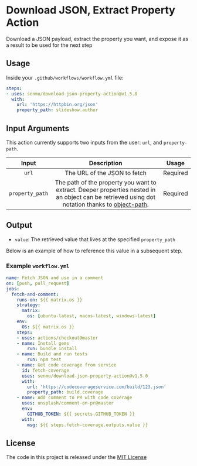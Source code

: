 # Download JSON, Extract Property Action
Download a JSON payload, extract the property you want, and expose it as a result to be used for the next step

## Usage
Inside your `.github/workflows/workflow.yml` file:
```yaml
steps:
- uses: senmu/download-json-property-action@v1.5.0
  with:
    url: 'https://httpbin.org/json'
    property_path: slideshow.author
```

## Input Arguments
This action currently supports two inputs from the user: `url`, and `property-path`.

| Input  | Description | Usage |
| :---:     |     :---:   |    :---:   |
| `url`  | The URL of the JSON to fetch  | Required |
| `property_path`  | The path of the property you want to extract. Deeper properties nested in an object can be retrieved using dot notation thanks to [object-path](https://github.com/mariocasciaro/object-path). | Required |

## Output
* `value`: The retrieved value that lives at the specified `property_path`

Below is an example of how to reference this value in a subsequent step.

### Example `workflow.yml` 

```yaml
name: Fetch JSON and use in a comment
on: [push, pull_request]
jobs:
  fetch-and-comment:
    runs-on: ${{ matrix.os }}
    strategy:
      matrix:
        os: [ubuntu-latest, macos-latest, windows-latest]
    env:
      OS: ${{ matrix.os }}
    steps:
    - uses: actions/checkout@master
    - name: Install gems
        run: bundle install
    - name: Build and run tests
        run: npm test
    - name: Get code coverage from service
      id: fetch-coverage
      uses: senmu/download-json-property-action@v1.5.0
      with:
        url: 'https://codecoverageservice.com/build/123.json'
        property_path: build.coverage
    - name: Add comment to PR with code coverage
      uses: unsplash/comment-on-pr@master
      env:
      	GITHUB_TOKEN: ${{ secrets.GITHUB_TOKEN }}
      with:
        msg: ${{ steps.fetch-coverage.outputs.value }}
```

## License
The code in this project is released under the [MIT License](LICENSE)
